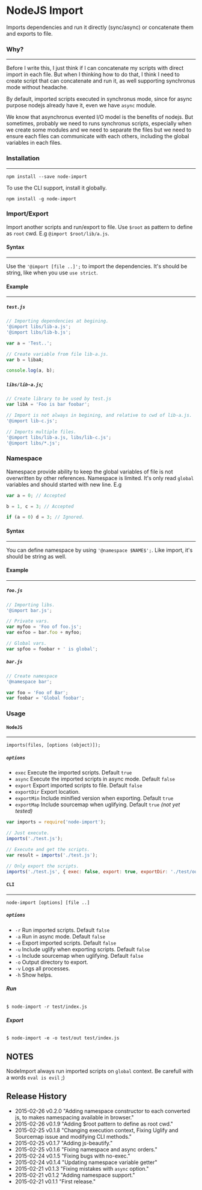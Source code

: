 NodeJS Import
===========
Imports dependencies and run it directly (sync/async) or concatenate them and exports to file.

### **Why?**
***

Before I write this, I just think if I can concatenate my scripts with direct import in each file.
But when I thinking how to do that, I think I need to create script that can concatenate and run it,
as well supporting synchronus mode without headache.

By default, imported scripts executed in synchronus mode, since for async purpose nodejs already have it,
even we have `async` module.

We know that asynchronus evented I/O model is the benefits of nodejs. But sometimes, probably we need to runs
synchronus scripts, especially when we create some modules and we need to separate the files but we need
to ensure each files can communicate with each others, including the global variables in each files.

### **Installation**
***

```
npm install --save node-import
```

To use the CLI support, install it globally.
```
npm install -g node-import
```

### **Import/Export**
Import another scripts and run/export to file. Use `$root` as pattern to define as `root` cwd. E.g `@import $root/lib/a.js`.

#### **Syntax**
***

Use the `'@import [file ..]';` to import the dependencies. It's should be string, like when you use `use strict`.

#### **Example**
***

##### `test.js`
```js
// Importing dependencies at begining.
'@import libs/lib-a.js';
'@import libs/lib-b.js';

var a = 'Test..';

// Create variable from file lib-a.js.
var b = libaA;

console.log(a, b);
```

##### `libs/lib-a.js`;
```js
// Create library to be used by test.js
var libA = 'Foo is bar foobar';

// Import is not always in begining, and relative to cwd of lib-a.js.
'@import lib-c.js';

// Imports multiple files.
'@import libs/lib-a.js, libs/lib-c.js';
'@import libs/*.js';
```

### **Namespace**
Namespace provide ability to keep the global variables of file is not overwritten by other references.
Namespace is limited. It's only read `global` variables and should started with new line. E.g

```js
var a = 0; // Accepted

b = 1, c = 3; // Accepted

if (a = 0) d = 3; // Ignored.
```

#### **Syntax**
***

You can define namespace by using `'@namespace $NAME$';`. Like import, it's should be string as well.

#### **Example**
***

##### `foo.js`
```js
// Importing libs.
'@import bar.js';

// Private vars.
var myfoo = 'Foo of foo.js';
var exfoo = bar.foo + myfoo;

// Global vars.
var spfoo = foobar + ' is global';
```

##### `bar.js`
```js
// Create namespace
'@namespace bar';

var foo = 'Foo of Bar';
var foobar = 'Global foobar';
```


### **Usage**
#### `NodeJS`
***

`imports(files, [options (object)]);`

##### `options`
- `exec` Execute the imported scripts. Default `true`
- `async` Execute the imported scripts in async mode. Default `false`
- `export` Export imported scripts to file. Default `false`
- `exportDir` Export location.
- `exportMin` Include minified version when exporting. Default `true`
- `exportMap` Include sourcemap when uglifying. Default `true` *(not yet tested)*

```js
var imports = require('node-import');

// Just execute.
imports('./test.js');

// Execute and get the scripts.
var result = imports('./test.js');

// Only export the scripts.
imports('./test.js', { exec: false, export: true, exportDir: './test/out' });
```

#### `CLI`
***

`node-import [options] [file ..]`

##### `options`
- `-r` Run imported scripts. Default `false`
- `-a` Run in async mode. Default `false`
- `-e` Export imported scripts. Default `false`
- `-u` Include uglify when exporting scripts. Default `false`
- `-s` Include sourcemap when uglifying. Default `false`
- `-o` Output directory to export.
- `-v` Logs all processes.
- `-h` Show helps.

###### **Run**
```
$ node-import -r test/index.js 
```

###### **Export**
```
$ node-import -e -o test/out test/index.js
```

## **NOTES**
NodeImport always run imported scripts on `global` context. Be carefull with a words `eval is evil` ;)

## Release History
* 2015-02-26        v0.2.0      "Adding namespace constructor to each converted js, to makes namespacing available in browser."
* 2015-02-26        v0.1.9      "Adding $root pattern to define as root cwd."
* 2015-02-25        v0.1.8      "Changing execution context, Fixing Uglify and Sourcemap issue and modifying CLI methods."
* 2015-02-25        v0.1.7      "Adding js-beautify."
* 2015-02-25        v0.1.6      "Fixing namespace and async orders."
* 2015-02-24        v0.1.5      "Fixing bugs with no-exec."
* 2015-02-24        v0.1.4      "Updating namespace variable getter"
* 2015-02-21        v0.1.3      "Fixing mistakes with `async` option."
* 2015-02-21        v0.1.2      "Adding namespace support."
* 2015-02-21        v0.1.1      "First release."
